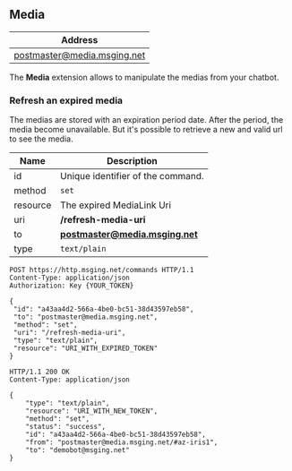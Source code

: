 ## Media

| Address                         |
|---------------------------------|
| postmaster@media.msging.net     |

The **Media** extension allows to manipulate the medias from your chatbot.

### Refresh an expired media

 The medias are stored with an expiration period date. After the period, the media become unavailable. But it's possible to retrieve a new and valid url to see the media.

 Name      | Description                       |
|----------|-----------------------------------|
| id       | Unique identifier of the command. |
| method   | `set`                             |
| resource | The expired MediaLink Uri         |
| uri      | **/refresh-media-uri**            |
| to       | **postmaster@media.msging.net**   |
| type     | `text/plain`                      |

 ```http
POST https://http.msging.net/commands HTTP/1.1
Content-Type: application/json
Authorization: Key {YOUR_TOKEN}

{  
  "id": "a43aa4d2-566a-4be0-bc51-38d43597eb58",
  "to": "postmaster@media.msging.net",
  "method": "set",
  "uri": "/refresh-media-uri",
  "type": "text/plain",
  "resource": "URI_WITH_EXPIRED_TOKEN"
}
```

```http
HTTP/1.1 200 OK
Content-Type: application/json

{
    "type": "text/plain",
    "resource": "URI_WITH_NEW_TOKEN",
    "method": "set",
    "status": "success",
    "id": "a43aa4d2-566a-4be0-bc51-38d43597eb58",
    "from": "postmaster@media.msging.net/#az-iris1",
    "to": "demobot@msging.net"
}
```